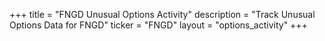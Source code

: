+++
title = "FNGD Unusual Options Activity"
description = "Track Unusual Options Data for FNGD"
ticker = "FNGD"
layout = "options_activity"
+++

